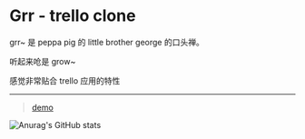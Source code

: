 # Grr - trello clone

grr~ 是 peppa pig 的 little brother george 的口头禅。

听起来呛是 grow~

感觉非常贴合 trello 应用的特性

---

> [demo](https://grr.onrender.com/)

![Anurag's GitHub stats](https://github-readme-stats.vercel.app/api?username=zhangjinglearning&show_icons=true?theme=vue-dark)
